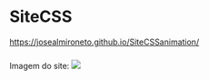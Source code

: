 # SiteCSS
https://josealmironeto.github.io/SiteCSSanimation/

###
Imagem do site:
<img src='https://user-images.githubusercontent.com/97368866/151583604-eb37edcd-0ae0-479a-a49c-284d42ea327b.gif'>
